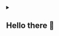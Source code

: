 <details>
  <summary><h2>Hello there 👋</h2></summary>
  <img src="res/obi1.gif" width="450px" alt="obiwan kenobi"/>
</details>

<!--
**GokselKUCUKSAHIN/GokselKUCUKSAHIN** is a ✨ _special_ ✨ repository because its `README.md` (this file) appears on your GitHub profile.

Here are some ideas to get you started:

- 🔭 I’m currently working on ...
- 🌱 I’m currently learning ...
- 👯 I’m looking to collaborate on ...
- 🤔 I’m looking for help with ...
- 💬 Ask me about ...
- 📫 How to reach me: ...
- 😄 Pronouns: ...
- ⚡ Fun fact: ...
-->
